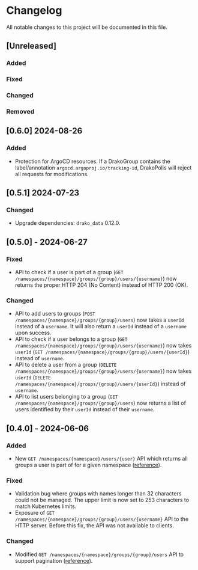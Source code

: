 # Changelog

All notable changes to this project will be documented in this file.

## [Unreleased]

### Added

### Fixed

### Changed

### Removed

## [0.6.0] 2024-08-26

### Added

- Protection for ArgoCD resources. If a DrakoGroup contains the
  label/annotation `argocd.argoproj.io/tracking-id`, DrakoPolis will reject all
  requests for modifications.

## [0.5.1] 2024-07-23

### Changed

- Upgrade dependencies: `drako_data` 0.12.0.

## [0.5.0] - 2024-06-27

### Fixed

- API to check if a user is part of a group (`GET /namespaces/{namespace}/groups/{group}/users/{username}`) now returns the proper HTTP 204 (No Content) instead of HTTP 200 (OK).

### Changed

- API to add users to groups (`POST /namespaces/{namespace}/groups/{group}/users`) now takes a `userId` instead of a `username`. It will also return a `userId` instead of a `username` upon success. 
- API to check if a user belongs to a group (`GET /namespaces/{namespace}/groups/{group}/users/{username}`) now takes `userId` (`GET /namespaces/{namespace}/groups/{group}/users/{userId}`) instead of `username`.
- API to delete a user from a group (`DELETE /namespaces/{namespace}/groups/{group}/users/{username}`) now takes `userId` (`DELETE /namespaces/{namespace}/groups/{group}/users/{userId}`) instead of `username`.
- API to list users belonging to a group (`GET /namespaces/{namespace}/groups/{group}/users`) now returns a list of users identified by their `userId` instead of their `username`.

## [0.4.0] - 2024-06-06

### Added

- New `GET /namespaces/{namespace}/users/{user}` API which returns all groups a user is part of for a given namespace ([reference](http://go/drakopolis-v1-rest-api)).

### Fixed

- Validation bug where groups with names longer than 32 characters could not be managed. The upper limit is now set to 253 characters to match Kubernetes limits.
- Exposure of `GET /namespaces/{namespace}/groups/{group}/users/{username}` API to the HTTP server. Before this fix, the API was not available to clients.

### Changed

- Modified `GET /namespaces/{namespace}/groups/{group}/users` API to support pagination ([reference](http://go/drakopolis-v1-rest-api)).
